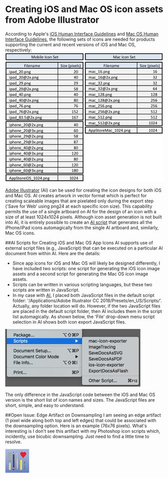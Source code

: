 # Creating iOS and Mac OS icon assets from Adobe Illustrator

According to Apple's [iOS Human Interface Guidelines](https://developer.apple.com/ios/human-interface-guidelines/) and [Mac OS Human Interface Guidelines](https://developer.apple.com/macos/human-interface-guidelines/), the following sets of icons are needed for products supporting the current and recent versions of iOS and Mac OS, respectively:
![iOS and Mac OS app icon sizes](https://github.com/CaryChamplin/CreatingIconsFromAI/blob/master/icon-sizes-table.png)

[Adobe Illustrator](http://www.adobe.com/products/illustrator.html) (AI) can be used for creating the icon designs for both iOS and Mac OS. AI creates artwork in vector format which is perfect for creating scaleable images that are pixelated only during the export step ('Save for Web' using png24 at each specific icon size). This capability permits the use of a single artboard on AI for the design of an icon with a size of at least 1024x1024 pixels. Although icon asset generation is not built into AI, it is entirely possible to create an [AI script](http://www.adobe.com/devnet/illustrator/scripting.html) that generates all the iPhone/iPad icons automagically from the single AI artboard and, similarly, Mac OS icons.

##AI Scripts for Creating iOS and Mac OS App Icons
AI supports use of external script files (e.g., JavaScript) that can be executed on a particular AI document from within AI. Here are the details:

- Since app icons for iOS and Mac OS will likely be designed differently, I have included two scripts: one script for generating the iOS icon image assets and a second script for generating the Mac OS icon image assets.
- Scripts can be written in various scripting languages, but these two scripts are written in JavaScript.
- In my case with [AI](http://www.adobe.com/products/illustrator.html), I placed both JavaScript files in the default script folder: '/Applications/Adobe Illustrator CC 2018/Presets/en_US/Scripts/'. Actually, any folder location will do. However, if the two JavaScript files are placed in the default script folder, then AI includes them in the script list automagically. As shown below, the 'File' drop-down menu script selection in AI shows both icon export JavaScript files.

![Pull-down menu for AI scripts](https://github.com/CaryChamplin/CreatingIconsFromAI/blob/master/ai_file-scripts.png)

The only difference in the JavaScript code between the iOS and Mac OS version is the short list of icon names and sizes. The JavaScript files are short, simple, and easy to understand.

##Open Issue: Edge Artifact on Downsampling
I am seeing an edge artifact (1 pixel wide along both top and left edges) that could be associated with the downsampling option. Here is an example (76x76 pixels). What's interesting is I don't see this artifact with my Photoshop icon scripts which, incidently, use bicubic downsampling. Just need to find a little time to resolve.

![1-pixel wide top and left edge artifact example](https://github.com/CaryChamplin/CreatingIconsFromAI/blob/master/iPad_76.png)




